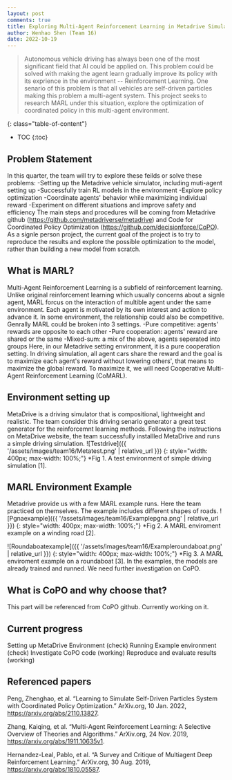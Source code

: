 ```yaml
---
layout: post
comments: true
title: Exploring Multi-Agent Reinforcement Learning in Metadrive Simulation
author: Wenhao Shen (Team 16)
date: 2022-10-19
---
```



>Autonomous vehicle driving has always been one of the most significant field that AI could be applied on. This problem could be solved with making the agent learn gradually improve its policy with its exprience in the environment -- Reinforcement Learning. One senario of this problem is that all vehicles are self-driven particles making this problem a multi-agent system. This project seeks to research MARL under this situation, explore the optimization of coordinated policy in this multi-agent environment.

<!--more-->
{: class="table-of-content"}
* TOC
{:toc}

## Problem Statement
In this quarter, the team will try to explore these feilds or solve these problems:
-Setting up the Metadrive vehicle simulator, including muti-agent setting up
-Successfully train RL models in the environment
-Explore policy optimization
    -Coordinate agents' behavior while maximizing individual reward
    -Experiment on different situations and improve safety and efficiency
The main steps and procedures will be coming from Metadrive github (https://github.com/metadriverse/metadrive) and Code for Coordinated Policy Optimization (https://github.com/decisionforce/CoPO). As a signle person project, the current goal of the project is to try to reproduce the results and explore the possible optimization to the model, rather than building a new model from scratch.

## What is MARL?
Multi-Agent Reinforcement Learning is a subfield of reinforcement learning. Unlike original reinforcement learning which usually concerns about a signle agent, MARL forcus on the interaction of multible agent under the same environment. Each agent is motivated by its own interest and action to advance it. In some environment, the relationship could also be competitive. Genrally MARL could be broken into 3 settings.
-Pure competitive: agents' rewards are opposite to each other
-Pure cooperation: agents' reward are shared or the same
-Mixed-sum: a mix of the above, agents seperated into groups
Here, in our Metadrive setting environment, it is a pure cooperation setting. In driving simulation, all agent cars share the reward and the goal is to maximize each agent's reward without lowering others', that means to maximize the global reward. To maximize it, we will need Cooperative Multi-Agent Reinforcement Learning (CoMARL). 


## Environment setting up
MetaDrive is a driving simulator that is compositional, lightweight and realistic. The team consider this driving senario generator a great test generator for the reinforcemnt learning methods.
Following the instructions on MetaDrive website, the team successfully installled MetaDrive and runs a simple driving simulation.
![Testdrive]({{ '/assets/images/team16/Metatest.png' | relative_url }})
{: style="width: 400px; max-width: 100%;"}
*Fig 1. A test environment of simple driving simulation [1].

## MARL Environment Example
Metadrive provide us with a few MARL example runs. Here the team practiced on themselves. The example includes different shapes of roads.
![Pgnaexample]({{ '/assets/images/team16/Examplepgna.png' | relative_url }})
{: style="width: 400px; max-width: 100%;"}
*Fig 2. A MARL enviroment example on a winding road [2].

![Roundaboatexample]({{ '/assets/images/team16/Exampleroundaboat.png' | relative_url }})
{: style="width: 400px; max-width: 100%;"}
*Fig 3. A MARL enviroment example on a roundaboat [3].
In the examples, the models are already trained and runned. We need further investigation on CoPO.

## What is CoPO and why choose that?
This part will be referenced from CoPO github. Currently working on it.


## Current progress
Setting up MetaDrive Environment (check)
Running Example environment (check)
Investigate CoPO code (working)
Reproduce and evaluate results (working)



## Referenced papers
Peng, Zhenghao, et al. “Learning to Simulate Self-Driven Particles System with Coordinated Policy Optimization.” ArXiv.org, 10 Jan. 2022, https://arxiv.org/abs/2110.13827. 

Zhang, Kaiqing, et al. “Multi-Agent Reinforcement Learning: A Selective Overview of Theories and Algorithms.” ArXiv.org, 24 Nov. 2019, https://arxiv.org/abs/1911.10635v1. 

Hernandez-Leal, Pablo, et al. “A Survey and Critique of Multiagent Deep Reinforcement Learning.” ArXiv.org, 30 Aug. 2019, https://arxiv.org/abs/1810.05587. 